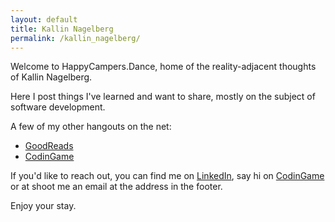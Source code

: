 ```yaml
---
layout: default
title: Kallin Nagelberg
permalink: /kallin_nagelberg/
---
```


Welcome to HappyCampers.Dance, home of the reality-adjacent thoughts of Kallin Nagelberg. 

Here I post things I've learned and want to share, mostly on the subject of software development.

A few of my other hangouts on the net:
- [GoodReads](https://www.goodreads.com/user/show/15580883-kallin-nagelberg)
- [CodinGame](https://www.codingame.com/profile/4b1d61768cee9c0433fa188b757ef9535296954
)

If you'd like to reach out, you can find me on [LinkedIn](https://www.linkedin.com/in/kallin/), say hi on [CodinGame](https://www.codingame.com/profile/4b1d61768cee9c0433fa188b757ef9535296954
) or at shoot me an email at the address in the footer.



Enjoy your stay.
